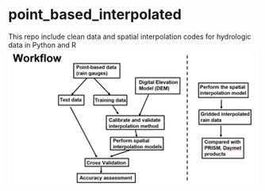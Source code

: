 # point_based_interpolated
This repo include clean data and spatial interpolation codes for hydrologic data in Python and R 
![alt text](https://github.com/hydrogeohc/point_based_interpolated/blob/master/workflow1.png)
